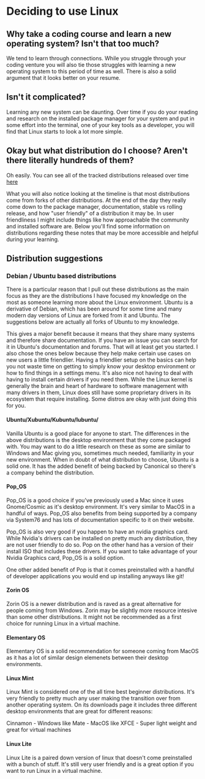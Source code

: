 # Deciding to use Linux

## Why take a coding course and learn a new operating system? Isn't that too much?
We tend to learn through connections. While you struggle through your coding venture you will also tie those struggles with learning a new operating system to this period of time as well. There is also a solid argument that it looks better on your resume.

## Isn't it complicated?
Learning any new system can be daunting. Over time if you do your reading and research on the installed package manager for your system and put in some effort into the terminal, one of your key tools as a developer, you will find that Linux starts to look a lot more simple.

## Okay but what distribution do I choose? Aren't there literally hundreds of them?
Oh easily. You can see all of the tracked distributions released over time [here](https://upload.wikimedia.org/wikipedia/commons/8/83/Linux_Distribution_Timeline_27_02_21.svg)

What you will also notice looking at the timeline is that most distributions come from forks of other distributions. At the end of the day they really come down to the package manager, documentation, stable vs rolling release, and how "user friendly" of a distribution it may be. In user friendliness I might include things like how approachable the community and installed software are. Below you'll find some information on distributions regarding these notes that may be more accessible and helpful during your learning.

## Distribution suggestions

### Debian / Ubuntu based distributions

There is a particular reason that I pull out these distributions as the main focus as they are the distributions I have focused my knowledge on the most as someone learning more about the Linux environment. Ubuntu is a derivative of Debian, which has been around for some time and many modern day versions of Linux are forked from it and Ubuntu. The suggestions below are actually all forks of Ubuntu to my knowledge.

This gives a major benefit because it means that they share many systems and therefore share documentation. If you have an issue you can search for it in Ubuntu's documentation and forums. That will at least get you started. I also chose the ones below because they help make certain use cases on new users a little friendlier. Having a friendlier setup on the basics can help you not waste time on getting to simply know your desktop environment or how to find things in a settings menu. It's also nice not having to deal with having to install certain drivers if you need them. While the Linux kernel is generally the brain and heart of hardware to software management with many drivers in them, Linux does still have some proprietary drivers in its ecosystem that require installing. Some distros are okay with just doing this for you.

#### Ubuntu/Xubuntu/Kubuntu/lubuntu/

Vanilla Ubuntu is a good place for anyone to start. The differences in the above distributions is the desktop environment that they come packaged with. You may want to do a little research on these as some are similar to Windows and Mac giving you, sometimes much needed, familiarity in your new environment. When in doubt of what distribution to choose, Ubuntu is a solid one. It has the added benefit of being backed by Canonical so there's a company behind the distribution.

#### Pop_OS

Pop_OS is a good choice if you've previously used a Mac since it uses Gnome/Cosmic as it's desktop environment. It's very similar to MacOS in a handful of ways. Pop_OS also benefits from being supported by a company via System76 and has lots of documentation specific to it on their website.

Pop_OS is also very good if you happen to have an nvidia graphics card. While Nvidia's drivers can be installed on pretty much any distribution, they are not user friendly to do so. Pop on the other hand has a version of their install ISO that includes these drivers. If you want to take advantage of your Nvidia Graphics card, Pop_OS is a solid option.

One other added benefit of Pop is that it comes preinstalled with a handful of developer applications you would end up installing anyways like git!

#### Zorin OS

Zorin OS is a newer distribution and is raved as a great alternative for people coming from Windows. Zorin may be slightly more resource intesive than some other distributions. It might not be recommended as a first choice for running Linux in a virtual machine.

#### Elementary OS

Elementary OS is a solid recommendation for someone coming from MacOS as it has a lot of similar design elemenets between their desktop environments.

#### Linux Mint

Linux Mint is considered one of the all time best beginner distributions. It's very friendly to pretty much any user making the transition over from another operating system. On its downloads page it includes three different desktop environments that are great for different reasons:

Cinnamon - Windows like
Mate - MacOS like
XFCE - Super light weight and great for virtual machines

#### Linux Lite

Linux Lite is a paired down version of linux that doesn't come preinstalled with a bunch of stuff. It's still very user friendly and is a great option if you want to run Linux in a virtual machine.
